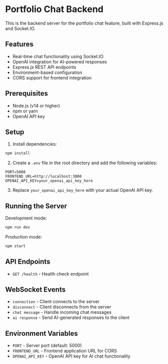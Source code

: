 # Portfolio Chat Backend

This is the backend server for the portfolio chat feature, built with Express.js and Socket.IO.

## Features

- Real-time chat functionality using Socket.IO
- OpenAI integration for AI-powered responses
- Express.js REST API endpoints
- Environment-based configuration
- CORS support for frontend integration

## Prerequisites

- Node.js (v14 or higher)
- npm or yarn
- OpenAI API key

## Setup

1. Install dependencies:

```bash
npm install
```

2. Create a `.env` file in the root directory and add the following variables:

```
PORT=5000
FRONTEND_URL=http://localhost:3000
OPENAI_API_KEY=your_openai_api_key_here
```

3. Replace `your_openai_api_key_here` with your actual OpenAI API key.

## Running the Server

Development mode:

```bash
npm run dev
```

Production mode:

```bash
npm start
```

## API Endpoints

- `GET /health` - Health check endpoint

## WebSocket Events

- `connection` - Client connects to the server
- `disconnect` - Client disconnects from the server
- `chat message` - Handle incoming chat messages
- `ai response` - Send AI-generated responses to the client

## Environment Variables

- `PORT` - Server port (default: 5000)
- `FRONTEND_URL` - Frontend application URL for CORS
- `OPENAI_API_KEY` - OpenAI API key for AI chat functionality
